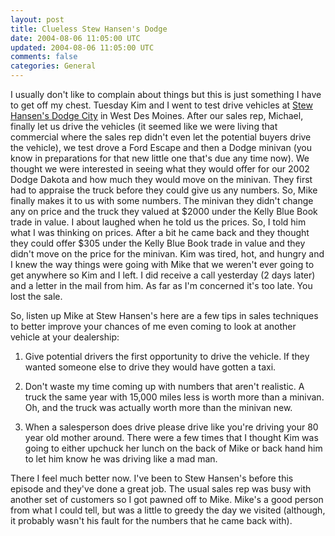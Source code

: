```yaml
---           
layout: post
title: Clueless Stew Hansen's Dodge
date: 2004-08-06 11:05:00 UTC
updated: 2004-08-06 11:05:00 UTC
comments: false
categories: General
---
```

I usually don't like to complain about things but this is just something I have to get off my chest. Tuesday Kim and I went to test drive vehicles at [Stew Hansen's Dodge City](http://www.stewhansens.com/) in West Des Moines. After our sales rep, Michael, finally let us drive the vehicles (it seemed like we were living that commercial where the sales rep didn't even let the potential buyers drive the vehicle), we test drove a Ford Escape and then a Dodge minivan (you know in preparations for that new little one that's due any time now). We thought we were interested in seeing what they would offer for our 2002 Dodge Dakota and how much they would move on the minivan. They first had to appraise the truck before they could give us any numbers. So, Mike finally makes it to us with some numbers. The minivan they didn't change any on price and the truck they valued at $2000 under the Kelly Blue Book trade in value. I about laughed when he told us the prices. So, I told him what I was thinking on prices. After a bit he came back and they thought they could offer $305 under the Kelly Blue Book trade in value and they didn't move on the price for the minivan. Kim was tired, hot, and hungry and I knew the way things were going with Mike that we weren't ever going to get anywhere so Kim and I left. I did receive a call yesterday (2 days later) and a letter in the mail from him. As far as I'm concerned it's too late. You lost the sale.

So, listen up Mike at Stew Hansen's here are a few tips in sales techniques to better improve your chances of me even coming to look at another vehicle at your dealership:
1. Give potential drivers the first opportunity to drive the vehicle. If they wanted someone else to drive they would have gotten a taxi.

1. Don't waste my time coming up with numbers that aren't realistic. A truck the same year with 15,000 miles less is worth more than a minivan. Oh, and the truck was actually worth more than the minivan new.

1. When a salesperson does drive please drive like you're driving your 80 year old mother around. There were a few times that I thought Kim was going to either upchuck her lunch on the back of Mike or back hand him to let him know he was driving like a mad man.

<p class="p1"><span>There I feel much better now. I've been to Stew Hansen's before this episode and they've done a great job. The usual sales rep was busy with another set of customers so I got pawned off to Mike. Mike's a good person from what I could tell, but was a little to greedy the day we visited (although, it probably wasn't his fault for the numbers that he came back with).</p>
